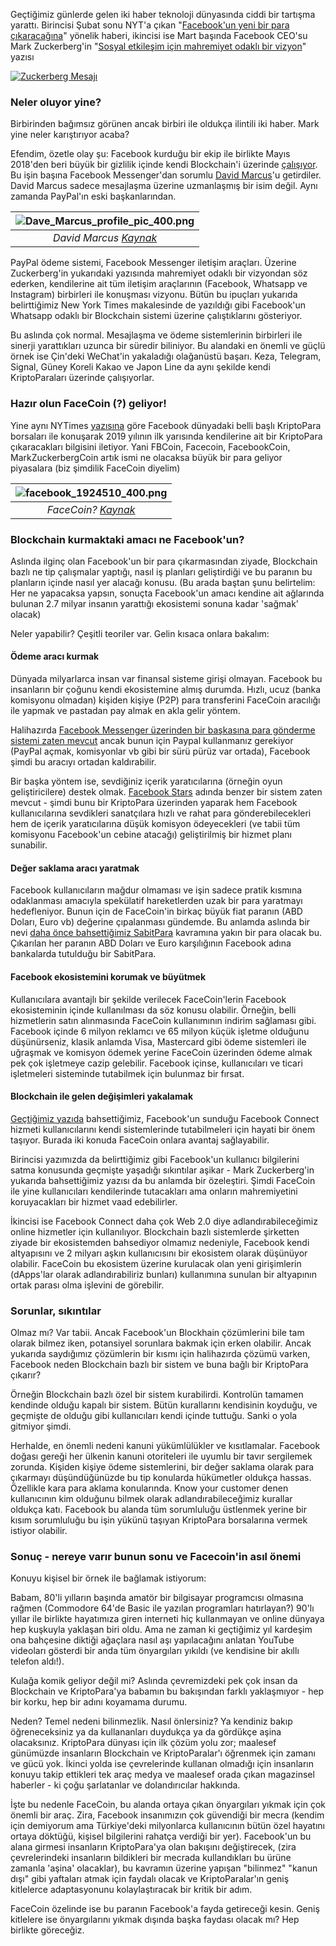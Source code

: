 Geçtiğimiz günlerde gelen iki haber teknoloji dünyasında ciddi bir tartışma yarattı. Birincisi Şubat sonu NYT'a çıkan "[Facebook'un yeni bir para çıkaracağına](https://www.nytimes.com/2019/02/28/technology/cryptocurrency-facebook-telegram.html)"  yönelik haberi, ikincisi ise Mart başında Facebook CEO'su Mark Zuckerberg'in "[Sosyal etkileşim için mahremiyet odaklı bir vizyon](https://m.facebook.com/notes/mark-zuckerberg/a-privacy-focused-vision-for-social-networking/10156700570096634/)" yazısı

[![Zuckerberg Mesajı](/assets/TS_Zuckerberg_tweet_190307_400.png)](https://mobile.twitter.com/turansert/status/1103536088046542848)


### Neler oluyor yine?

Birbirinden bağımsız görünen ancak birbiri ile oldukça ilintili iki haber. Mark yine neler karıştırıyor acaba? 

Efendim, özetle olay şu: Facebook kurduğu bir ekip ile birlikte Mayıs 2018'den beri büyük bir gizlilik içinde kendi Blockchain'i üzerinde [çalışıyor](https://techcrunch.com/2018/08/10/facecoin/). Bu işin başına Facebook Messenger'dan sorumlu [David Marcus](http://www.wikizeroo.net/index.php?q=aHR0cHM6Ly9lbi5tLndpa2lwZWRpYS5vcmcvd2lraS9EYXZpZF9BLl9NYXJjdXM)'u getirdiler. David Marcus sadece mesajlaşma üzerine uzmanlaşmış bir isim değil. Aynı zamanda PayPal'ın eski başkanlarından. 

| ![Dave_Marcus_profile_pic_400.png](/assets/Dave_Marcus_profile_pic_400.png) | 
|:--:| 
| *David Marcus [Kaynak](http://www.wikizeroo.net/index.php?q=aHR0cHM6Ly91cGxvYWQud2lraW1lZGlhLm9yZy93aWtpcGVkaWEvY29tbW9ucy9mL2ZiL0RhdmVfTWFyY3VzX3Byb2ZpbGVfcGljLnBuZw)* |

PayPal ödeme sistemi, Facebook Messenger iletişim araçları. Üzerine Zuckerberg'in yukarıdaki yazısında mahremiyet odaklı bir vizyondan söz ederken, kendilerine ait tüm iletişim araçlarının (Facebook, Whatsapp ve Instagram) birbirleri ile konuşması vizyonu.  Bütün bu ipuçları yukarıda belirttiğimiz New York Times makalesinde de yazıldığı gibi Facebook'un Whatsapp odaklı bir Blockchain sistemi üzerine çalıştıklarını gösteriyor. 

Bu aslında çok normal. Mesajlaşma ve ödeme sistemlerinin birbirleri ile sinerji yarattıkları uzunca bir süredir biliniyor. Bu alandaki en önemli ve güçlü örnek ise Çin'deki WeChat'in yakaladığı olağanüstü başarı. Keza, Telegram, Signal, Güney Koreli Kakao ve Japon Line da aynı şekilde kendi KriptoParaları üzerinde çalışıyorlar. 

### Hazır olun FaceCoin (?) geliyor!

Yine aynı NYTimes [yazısına](https://www.nytimes.com/2019/02/28/technology/cryptocurrency-facebook-telegram.html) göre Facebook dünyadaki belli başlı KriptoPara borsaları ile konuşarak 2019 yılının ilk yarısında kendilerine ait bir KriptoPara çıkaracakları bilgisini iletiyor. Yani FBCoin, Facecoin, FacebookCoin, MarkZuckerbergCoin artık ismi ne olacaksa büyük bir para geliyor piyasalara (biz şimdilik FaceCoin diyelim)

| ![facebook_1924510_400.png](/assets/facebook_1924510_400.png) | 
|:--:| 
| *FaceCoin? [Kaynak](https://pixabay.com/vectors/facebook-icon-blue-social-media-1924510/)* |

### Blockchain kurmaktaki amacı ne Facebook'un?

Aslında ilginç olan Facebook'un bir para çıkarmasından ziyade, Blockchain bazlı ne tip çalışmalar yaptığı, nasıl iş planları geliştirdiği ve bu paranın bu planların içinde nasıl yer alacağı konusu. (Bu arada baştan şunu belirtelim: Her ne yapacaksa yapsın, sonuçta Facebook'un amacı kendine ait ağlarında bulunan 2.7 milyar insanın yarattığı ekosistemi sonuna kadar 'sağmak' olacak)

Neler yapabilir? Çeşitli teoriler var. Gelin kısaca onlara bakalım: 

#### Ödeme aracı kurmak
Dünyada milyarlarca insan var finansal sisteme girişi olmayan. Facebook bu insanların bir çoğunu kendi ekosistemine almış durumda. Hızlı, ucuz (banka komisyonu olmadan) kişiden kişiye (P2P) para transferini FaceCoin aracılığı ile yapmak ve pastadan pay almak en akla gelir yöntem. 

Halihazırda [Facebook Messenger üzerinden bir başkasına para gönderme sistemi zaten mevcut](https://www.thebalance.com/facebook-messenger-payments-send-and-receive-money-315074) ancak bunun için Paypal kullanmanız gerekiyor (PayPal açmak, komisyonlar vb gibi bir sürü pürüz var ortada), Facebook şimdi bu aracıyı ortadan kaldırabilir. 

Bir başka yöntem ise, sevdiğiniz içerik yaratıcılarına (örneğin oyun geliştiricilere) destek olmak. [Facebook Stars](https://www.facebook.com/fbgaminghome/blog/support-your-favorite-creator-with-stars) adında benzer bir sistem zaten mevcut - şimdi bunu bir KriptoPara üzerinden yaparak hem Facebook kullanıcılarına sevdikleri sanatçılara hızlı ve rahat para gönderebilecekleri hem de içerik yaratıcılarına düşük komisyon ödeyecekleri (ve tabii tüm komisyonu Facebook'un cebine atacağı) geliştirilmiş bir hizmet planı sunabilir. 

#### Değer saklama aracı yaratmak
Facebook kullanıcıların mağdur olmaması ve işin sadece pratik kısmına odaklanması amacıyla spekülatif hareketlerden uzak bir para yaratmayı hedefleniyor. Bunun için de FaceCoin'in birkaç büyük fiat paranın (ABD Doları, Euro vb) değerine çıpalanması gündemde. Bu anlamda aslında bir nevi [daha önce bahsettiğimiz SabitPara](/genel/2018/07/20/Orasi-cok-dalgali-sakin-sulara-gel-sabitparalar.html) kavramına yakın bir para olacak bu. Çıkarılan her paranın ABD Doları ve Euro karşılığının Facebook adına bankalarda tutulduğu bir SabitPara. 

#### Facebook ekosistemini korumak ve büyütmek
Kullanıcılara avantajlı bir şekilde verilecek FaceCoin'lerin Facebook ekosisteminin içinde kullanılması da söz konusu olabilir. Örneğin, belli hizmetlerin satın alınmasında FaceCoin kullanımının indirim sağlaması gibi. Facebook içinde 6 milyon reklamcı ve 65 milyon küçük işletme olduğunu düşünürseniz, klasik anlamda Visa, Mastercard gibi ödeme sistemleri ile uğraşmak ve komisyon ödemek yerine FaceCoin üzerinden ödeme almak pek çok işletmeye cazip gelebilir. Facebook içinse, kullanıcıları ve ticari işletmeleri sisteminde tutabilmek için bulunmaz bir fırsat. 

#### Blockchain ile gelen değişimleri yakalamak
[Geçtiğimiz yazıda](/genel/2019/03/01/dijital-kimliginize-iyi-bakin.html) bahsettiğimiz, Facebook'un sunduğu Facebook Connect hizmeti kullanıcılarını kendi sistemlerinde tutabilmeleri için hayati bir önem taşıyor. Burada iki konuda FaceCoin onlara avantaj sağlayabilir. 

Birincisi yazımızda da belirttiğimiz gibi Facebook'un kullanıcı bilgilerini satma konusunda geçmişte yaşadığı sıkıntılar aşikar - Mark Zuckerberg'in yukarıda bahsettiğimiz yazısı da bu anlamda bir özeleştiri. Şimdi FaceCoin ile yine kullanıcıları kendilerinde tutacakları ama onların mahremiyetini koruyacakları bir hizmet vaad edebilirler. 

İkincisi ise Facebook Connect daha çok Web 2.0 diye adlandırabileceğimiz online hizmetler için kullanılıyor. Blockchain bazlı sistemlerde şirketten ziyade bir ekosistemden bahsediyor olmamız nedeniyle, Facebook kendi altyapısını ve 2 milyarı aşkın kullanıcısını bir ekosistem olarak düşünüyor olabilir. FaceCoin bu ekosistem üzerine kurulacak olan yeni girişimlerin (dApps'lar olarak adlandırabiliriz bunları) kullanımına sunulan bir altyapının ortak parası olma işlevini de görebilir. 

### Sorunlar, sıkıntılar
Olmaz mı? Var tabii. Ancak Facebook'un Blockhain çözümlerini bile tam olarak bilmez iken, potansiyel sorunlara bakmak için erken olabilir. Ancak yukarıda saydığımız çözümlerin bir kısmı için halihazırda çözümü varken, Facebook neden Blockchain bazlı bir sistem ve buna bağlı bir KriptoPara çıkarır?

Örneğin Blockchain bazlı özel bir sistem kurabilirdi. Kontrolün tamamen kendinde olduğu kapalı bir sistem. Bütün kurallarını kendisinin koyduğu, ve geçmişte de olduğu gibi kullanıcıları kendi içinde tuttuğu. Sanki o yola gitmiyor şimdi. 

Herhalde, en önemli nedeni kanuni yükümlülükler ve kısıtlamalar. Facebook doğası gereği her ülkenin kanuni otoriteleri ile uyumlu bir tavır sergilemek zorunda. Kişiden kişiye ödeme sistemlerini, bir değer saklama olarak para çıkarmayı düşündüğünüzde bu tip konularda hükümetler oldukça hassas. Özellikle kara para aklama konularında. Know your customer denen kullanıcının kim olduğunu bilmek olarak adlandırabileceğimiz kurallar oldukça katı. Facebook bu alanda tüm sorumluluğu üstlenmek yerine bir kısım sorumluluğu bu işin yükünü taşıyan KriptoPara borsalarına vermek istiyor olabilir. 

### Sonuç - nereye varır bunun sonu ve Facecoin'in asıl önemi
Konuyu kişisel bir örnek ile bağlamak istiyorum:

Babam, 80'li yılların başında amatör bir bilgisayar programcısı olmasına rağmen (Commodore 64'de Basic ile yazılan programları hatırlayan?) 90'lı yıllar ile birlikte hayatımıza giren interneti hiç kullanmayan ve online dünyaya hep kuşkuyla yaklaşan biri oldu. Ama ne zaman ki geçtiğimiz yıl kardeşim ona bahçesine diktiği ağaçlara nasıl aşı yapılacağını anlatan YouTube videoları gösterdi bir anda tüm önyargıları yıkıldı (ve kendisine bir akıllı telefon aldı!).  

Kulağa komik geliyor değil mi? Aslında çevremizdeki pek çok insan da Blockchain ve KriptoPara'ya babamın bu bakışından farklı yaklaşmıyor - hep bir korku, hep bir adını koyamama durumu. 

Neden? Temel nedeni bilinmezlik. Nasıl önlersiniz? Ya kendiniz bakıp öğreneceksiniz ya da kullananları duydukça ya da gördükçe aşina olacaksınız. KriptoPara dünyası için ilk çözüm yolu zor; maalesef günümüzde insanların Blockchain ve KriptoParalar'ı öğrenmek için zamanı ve gücü yok. İkinci yolda ise çevrelerinde kullanan olmadığı için insanların konuyu takip ettikleri tek araç medya ve maalesef orada çıkan magazinsel haberler - ki çoğu şarlatanlar ve dolandırıcılar hakkında. 

İşte bu nedenle FaceCoin, bu alanda ortaya çıkan önyargıları yıkmak için çok önemli bir araç. Zira, Facebook insanımızın çok güvendiği bir mecra (kendim için demiyorum ama Türkiye'deki milyonlarca kullanıcının bütün özel hayatını ortaya döktüğü, kişisel bilgilerini rahatça verdiği bir yer). Facebook'un bu alana girmesi insanların KriptoPara'ya olan bakışını değiştirecek, (zira çevrelerindeki insanların bildikleri bir mecrada kullandıkları bu ürüne zamanla 'aşina' olacaklar), bu kavramın üzerine yapışan "bilinmez" "kanun dışı" gibi yaftaları atmak için faydalı olacak ve KriptoParalar'ın geniş kitlelerce adaptasyonunu kolaylaştıracak bir kritik bir adım. 

FaceCoin özelinde ise bu paranın Facebook'a fayda getireceği kesin. Geniş kitlelere ise önyargılarını yıkmak dışında başka faydası olacak mı? Hep birlikte göreceğiz. 

